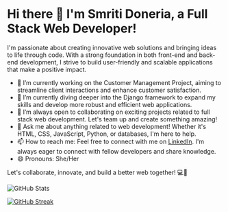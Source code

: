 # Hi there 👋 I'm Smriti Doneria, a Full Stack Web Developer!

I'm passionate about creating innovative web solutions and bringing ideas to life through code. With a strong foundation in both front-end and back-end development, I strive to build user-friendly and scalable applications that make a positive impact.

- 🔭 I’m currently working on the Customer Management Project, aiming to streamline client interactions and enhance customer satisfaction.
- 🌱 I’m currently diving deeper into the Django framework to expand my skills and develop more robust and efficient web applications.
- 👯 I’m always open to collaborating on exciting projects related to full stack web development. Let's team up and create something amazing!
- 💬 Ask me about anything related to web development! Whether it's HTML, CSS, JavaScript, Python, or databases, I'm here to help.
- 📫 How to reach me: Feel free to connect with me on [LinkedIn](https://www.linkedin.com/in/smriti-doneria/). I'm always eager to connect with fellow developers and share knowledge.
- 😄 Pronouns: She/Her

Let's collaborate, innovate, and build a better web together! 💻🚀

![GitHub Stats](https://github-readme-stats.vercel.app/api?username=smritidoneria&theme=radical)

[![GitHub Streak](https://streak-stats.demolab.com/?user=smritidoneria)](https://git.io/streak-stats)
